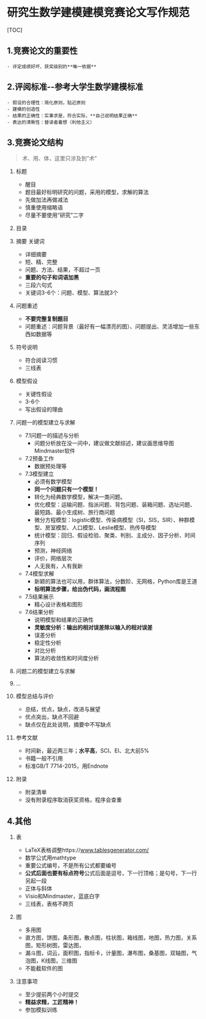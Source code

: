 # 研究生数学建模建模竞赛论文写作规范

[TOC]

## 1.竞赛论文的重要性

    - 评定成绩好坏、获奖级别的**唯一依据**

## 2.评阅标准--参考大学生数学建模标准

    - 假设的合理性：简化原则，贴近原则
    - 建模的创造性
    - 结果的正确性：实事求是，符合实际，**自己说明结果正确**
    - 表达的清晰性：替读者着想（利他主义）

## 3.竞赛论文结构

> 术、用、体，这里只涉及到“术”

1. 标题

    - 醒目
    - 题目最好标明研究的问题，采用的模型，求解的算法
    - 先做加法再做减法
    - 慎重使用缩略语
    - 尽量不要使用“研究”二字

2. 目录
3. 摘要 关键词

    - 详细摘要
    - 短、精、完整
    - 问题、方法、结果，不超过一页
    - **重要的句子和词语加黑**
    - 三段六句式
    - 关键词3-6个：问题、模型、算法就3个
    
4. 问题重述

    - **不要完整复制题目**
    - 问题重述：问题背景（最好有一幅漂亮的图）、问题提出、灵活增加一些东西如数据等
    
5. 符号说明

    - 符合阅读习惯
    - 三线表
    
6. 模型假设
    
    - 关键性假设
    - 3-6个
    - 写出假设的理由

7. 问题一的模型建立与求解

    - 7.1问题一的描述与分析
        - 问题分析放在没一问中，建议做文献综述，建议画思维导图Mindmaster软件
    - 7.2预备工作
        - 数据预处理等
    - 7.3模型建立
        - 必须有数学模型
        - **同一个问题只有一个模型！**
        - 转化为经典数学模型，解决一类问题。
        - 优化模型：运输问题、指派问题、背包问题、装箱问题、选址问题、最短路、最小生成树、旅行商问题
        - 微分方程模型：logistic模型、传染病模型（SI，SIS，SIR）、种群模型、房室模型、人口模型、Leslie模型、热传导模型
        - 统计模型：回归、假设检验、聚类、判别、主成分、因子分析、时间序列
        - 预测，神经网络
        - 评价，网络层次
        - 人无我有，人有我新
    - 7.4模型求解 
        - 新颖的算法也可以用，群体算法，分数阶、无网格，Python库是王道
        - **标明算法步骤，给出伪代码，画流程图**
    - 7.5结果展示
        - 精心设计表格和图形
    - 7.6结果分析
        - 说明模型和结果的正确性
        - **灵敏度分析：输出的相对误差除以输入的相对误差**
        - 误差分析
        - 稳定性分析
        - 对比分析
        - 算法的收敛性和时间度分析
    
8. 问题二的模型建立与求解
9. ...
10. 模型总结与评价

    - 总结，优点，缺点，改进与展望
    - 优点突出，缺点不回避
    - 缺点仅在此处说明，摘要中不写缺点
    
11. 参考文献

    - 时间新，最近两三年；**水平高**，SCI、EI、北大前5%
    - 书籍一般不引用
    - 标准GB/T 7714-2015，用Endnote
    
12. 附录

    - 附录清单
    - 没有附录程序取消获奖资格，程序会查重
    
## 4.其他

1. 表

    - LaTeX表格调整https://www.tablesgenerator.com/
    - 数学公式用mathtype
    - 重要公式编号，不是所有公式都要编号
    - **公式后面也要有标点符号**公式后面是逗号，下一行顶格；是句号，下一行另起一段
    - 正体与斜体
    - Visio和Mindmaster，蓝底白字
    - 三线表，表格不跨页
    
2. 图
    
    - 多用图
    - 直方图，饼图，条形图，散点图，柱状图，箱线图，地图，热力图，关系图，矩形树图，雷达图，
    - 漏斗图，词云，面积图，指标卡，计量图，瀑布图，桑基图，双轴图，气泡图，K线图，三维图
    - 不能截软件的图
    
3. 注意事项

    - 至少提前两个小时提交
    - **精益求精，工匠精神！**
    - 参加模拟训练




